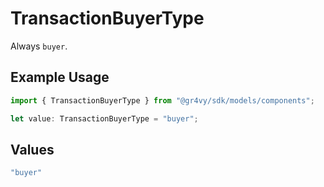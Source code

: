 # TransactionBuyerType

Always `buyer`.

## Example Usage

```typescript
import { TransactionBuyerType } from "@gr4vy/sdk/models/components";

let value: TransactionBuyerType = "buyer";
```

## Values

```typescript
"buyer"
```